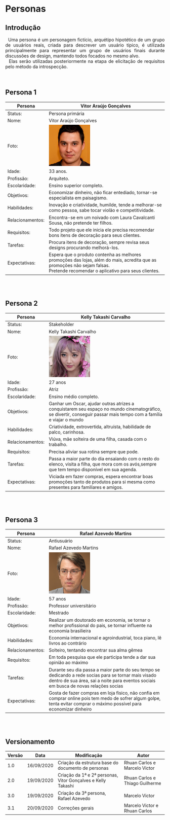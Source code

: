 # Personas

## Introdução
<p align="justify">
&nbsp;&nbsp;Uma persona é um personagem fictício, arquétipo hipotético de um grupo de usuários reais, criada para descrever um usuário típico, é utilizada principalmente para representar um grupo de usuários finais durante discussões de design, mantendo todos focados no mesmo alvo.
<br />
&nbsp;&nbsp;Elas serão utilizadas posteriormente na etapa de elicitação de requisitos pelo método da introspecção.
</p>
<br />

## Persona 1

| Persona | Vitor Araújo Gonçalves|
|--|--|
| Status: | Persona primária |
| Nome: | Vitor Araújo Gonçalves |
| Foto: | <img src="../../assets/personas/vitinho.jpg" alt="Vitor" style="width:130px;"/> |
| Idade: | 33 anos. |
| Profissão: | Arquiteto. |
| Escolaridade: | Ensino superior completo. |
| Objetivos: | Economizar dinheiro, não ficar entediado, tornar-se especialista em paisagismo. |
| Habilidades: | Inovação e criatividade, humilde, tende a melhorar-se como pessoa, sabe tocar violão e competitividade. |
| Relacionamentos: | Encontra-se em um noivado com Laura Cavalcanti Sousa, não pretende ter filhos. |
| Requisitos: | Todo projeto que ele inicia ele precisa recomendar bons itens de decoração para seus clientes. |
| Tarefas: | Procura itens de decoração, sempre revisa seus designs procurando melhorá-los. |
| Expectativas: | Espera que o produto contenha as melhores promoções das lojas, além do mais, acredita que as promoções não sejam falsas. <br />Pretende recomendar o aplicativo para seus clientes. |



[//]: # (Lembrar de arrumar o tamanho da imagem)

<br /><br />

## Persona 2

| Persona | Kelly Takashi Carvalho |
|--|--|
| Status: | Stakeholder |
| Nome: | Kelly Takashi Carvalho |
| Foto: | <img src="../../assets/personas/kelly.jpg" alt="Kelly" style="width:130px;"/> |
| Idade: | 27 anos |
| Profissão: | Atriz |
| Escolaridade: | Ensino médio completo. |
| Objetivos: | Ganhar um Oscar, ajudar outras atrizes a conquistarem seu espaço no mundo cinematográfico, se divertir, conseguir passar mais tempo com a família e viajar o mundo |
| Habilidades: | Criatividade, extrovertida, altruísta, habilidade de palco, carinhosa. |
| Relacionamentos: | Viúva, mãe solteira de uma filha, casada com o trabalho. |
| Requisitos: | Precisa aliviar sua rotina sempre que pode. |
| Tarefas: | Passa a maior parte do dia ensaiando com o resto do elenco, visita a filha, que mora com os avós,sempre que tem tempo disponível em sua agenda. |
| Expectativas: | Viciada em fazer compras, espera encontrar boas promoções tanto de produtos para si mesma como presentes para familiares e amigos. |


<br /><br />

## Persona 3

| Persona | Rafael Azevedo Martins |
|--|--|
| Status: | Antiusuário |
| Nome: | Rafael Azevedo Martins |
| Foto: | <img src="../../assets/personas/Rafael.jpg" alt="Rafael" style="width:130px;"/> |
| Idade: | 57 anos |
| Profissão: | Professor universitário |
| Escolaridade: | Mestrado |
| Objetivos: | Realizar um doutorado em economia, se tornar o melhor profissional do pais, se tornar influente na economia brasilieira |
| Habilidades: | Economia internacional e agroindustrial, toca piano, lê livros ao contrário |
| Relacionamentos: | Solteiro, tentando encontrar sua alma gêmea |
| Requisitos: | Em toda pesquisa que ele participa tende a dar sua opinião ao máximo |
| Tarefas: | Durante seu dia passa a maior parte do seu tempo se dedicando a rede socias para se tornar mais visado dentro de sua área, sai a noite para eventos sociais em busca de novas relações socias |
| Expectativas: | Gosta de fazer compras em loja fisico, não confia em comprar online pois tem medo de sofrer algum golpe, tenta evitar comprar o máximo possível para economizar dinheiro |


<br /><br />

## Versionamento
| Versão | Data | Modificação | Autor |
|--|--|--|--|
| 1.0 | 16/09/2020 | Criação da estrutura base do documento de personas | Rhuan Carlos e Marcelo Victor |
| 2.0 | 19/09/2020 | Criação da 1ª e 2ª personas, Vitor Gonçalves e Kelly Takashi | Rhuan Carlos e Thiago Guilherme |
| 3.0 | 19/09/2020 | Criação da 3ª persona, Rafael Azevedo | Marcelo Victor |
| 3.1 | 20/09/2020 | Correções gerais | Marcelo Victor e Rhuan Carlos |